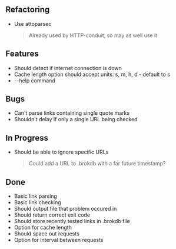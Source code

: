 ## Refactoring

- Use attoparsec
    > Already used by HTTP-conduit, so may as well use it

## Features

- Should detect if internet connection is down
- Cache length option should accept units: s, m, h, d - default to s
- --help command

## Bugs

- Can't parse links containing single quote marks
- Shouldn't delay if only a single URL being checked

## In Progress

- Should be able to ignore specific URLs
    > Could add a URL to .brokdb with a far future timestamp?

## Done

- Basic link parsing
- Basic link checking
- Should output file that problem occured in
- Should return correct exit code
- Should store recently tested links in .brokdb file
- Option for cache length
- Should space out requests
- Option for interval between requests
